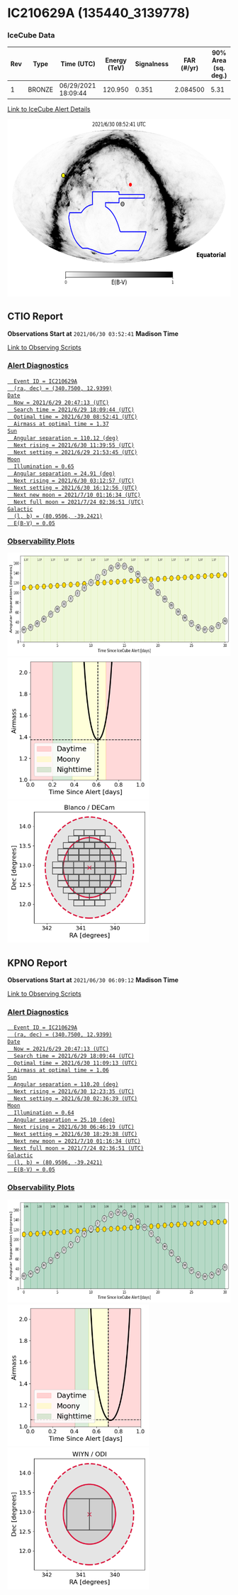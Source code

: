 # IC210629A (135440_3139778)

### IceCube Data

| Rev | Type | Time (UTC) | Energy (TeV) | Signalness | FAR (#/yr) | 90% Area (sq. deg.) |
| --- | --- | --- | --- | --- | --- | --- |
| 1 | BRONZE | 06/29/2021  18:09:44 | 120.950 | 0.351 | 2.084500 | 5.31 |

<a href="https://gcn.gsfc.nasa.gov/gcn/notices_amon_g_b/135440_3139778.amon" target="_blank">Link to IceCube Alert Details</a>

<a href="https://rmorgan10.github.io/AlertMonitoring/IC210629A_1/CTIO_skymap.png" target="_blank">
  <img src="CTIO_skymap.png" alt="CTIO Skymap" style="width:700px;height:400px;">
</a>


## CTIO Report

**Observations Start at**  `2021/06/30 03:52:41`  **Madison Time**

<a href="https://github.com/rmorgan10/AlertMonitoring/blob/main/IC210629A_1/CTIO.json" target="_blank">Link to Observing Scripts

### Alert Diagnostics

```Event
  Event ID = IC210629A
  (ra, dec) = (340.7500, 12.9399)
Date
  Now = 2021/6/29 20:47:13 (UTC)
  Search time = 2021/6/29 18:09:44 (UTC)
  Optimal time = 2021/6/30 08:52:41 (UTC)
  Airmass at optimal time = 1.37
Sun
  Angular separation = 110.12 (deg)
  Next rising = 2021/6/30 11:39:55 (UTC)
  Next setting = 2021/6/29 21:53:45 (UTC)
Moon
  Illumination = 0.65
  Angular separation = 24.91 (deg)
  Next rising = 2021/6/30 03:12:57 (UTC)
  Next setting = 2021/6/30 16:12:56 (UTC)
  Next new moon = 2021/7/10 01:16:34 (UTC)
  Next full moon = 2021/7/24 02:36:51 (UTC)
Galactic
  (l, b) = (80.9506, -39.2421)
  E(B-V) = 0.05
```
### Observability Plots

<a href="https://rmorgan10.github.io/AlertMonitoring/IC210629A_1/CTIO_forecast.png" target="_blank">
  <img src="CTIO_forecast.png" alt="CTIO Forecast" style="width:700px;height:233px;">
</a>

<a href="https://rmorgan10.github.io/AlertMonitoring/IC210629A_1/CTIO_airmass.png" target="_blank">
  <img src="CTIO_airmass.png" alt="CTIO Airmass" style="width:320px;height:320px;">
</a>
<a href="https://rmorgan10.github.io/AlertMonitoring/IC210629A_1/CTIO_fov.png" target="_blank">
  <img src="CTIO_fov.png" alt="CTIO FoV" style="width:320px;height:320px;">
</a>


## KPNO Report

**Observations Start at**  `2021/06/30 06:09:12`  **Madison Time**

<a href="https://github.com/rmorgan10/AlertMonitoring/blob/main/IC210629A_1/KPNO.json" target="_blank">Link to Observing Scripts

### Alert Diagnostics

```Event
  Event ID = IC210629A
  (ra, dec) = (340.7500, 12.9399)
Date
  Now = 2021/6/29 20:47:13 (UTC)
  Search time = 2021/6/29 18:09:44 (UTC)
  Optimal time = 2021/6/30 11:09:13 (UTC)
  Airmass at optimal time = 1.06
Sun
  Angular separation = 110.20 (deg)
  Next rising = 2021/6/30 12:23:35 (UTC)
  Next setting = 2021/6/30 02:36:39 (UTC)
Moon
  Illumination = 0.64
  Angular separation = 25.10 (deg)
  Next rising = 2021/6/30 06:46:19 (UTC)
  Next setting = 2021/6/30 18:29:38 (UTC)
  Next new moon = 2021/7/10 01:16:34 (UTC)
  Next full moon = 2021/7/24 02:36:51 (UTC)
Galactic
  (l, b) = (80.9506, -39.2421)
  E(B-V) = 0.05
```
### Observability Plots

<a href="https://rmorgan10.github.io/AlertMonitoring/IC210629A_1/KPNO_forecast.png" target="_blank">
  <img src="KPNO_forecast.png" alt="KPNO Forecast" style="width:700px;height:233px;">
</a>

<a href="https://rmorgan10.github.io/AlertMonitoring/IC210629A_1/KPNO_airmass.png" target="_blank">
  <img src="KPNO_airmass.png" alt="KPNO Airmass" style="width:320px;height:320px;">
</a>
<a href="https://rmorgan10.github.io/AlertMonitoring/IC210629A_1/KPNO_fov.png" target="_blank">
  <img src="KPNO_fov.png" alt="KPNO FoV" style="width:320px;height:320px;">
</a>

